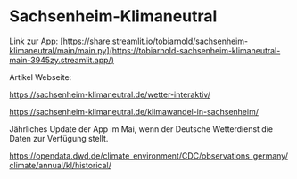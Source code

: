 # Sachsenheim-Klimaneutral

Link zur App: [https://share.streamlit.io/tobiarnold/sachsenheim-klimaneutral/main/main.py](https://tobiarnold-sachsenheim-klimaneutral-main-3945zy.streamlit.app/)


Artikel Webseite:

https://sachsenheim-klimaneutral.de/wetter-interaktiv/

https://sachsenheim-klimaneutral.de/klimawandel-in-sachsenheim/

Jährliches Update der App im Mai, wenn der Deutsche Wetterdienst die Daten zur Verfügung stellt.

https://opendata.dwd.de/climate_environment/CDC/observations_germany/climate/annual/kl/historical/
